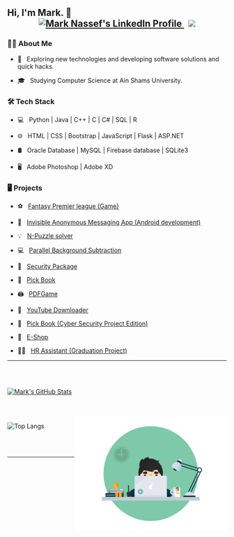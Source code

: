 <h2> Hi, I'm Mark. 👋 &nbsp; <div align='center'><a href="https://www.linkedin.com/in/mark-nassef/">
    <img src="https://www.vectorlogo.zone/logos/linkedin/linkedin-icon.svg" alt="Mark Nassef's LinkedIn Profile" height="25" width="25">
  </a> &nbsp; <a href="mailto:maark.nassef@gmail.com"><img width="30" src="https://user-images.githubusercontent.com/5141132/50740364-7ea80880-1217-11e9-8faf-2348e31beedd.png"></a></div>
</h2>

<h3> 👨🏻 About Me </h3>



- 🤔 &nbsp; Exploring new technologies and developing software solutions and quick hacks.

- 🎓 &nbsp; Studying Computer Science at Ain Shams University.
<!--
- 🌱 &nbsp; Learning about Data Science.
-->


<h3>🛠 Tech Stack</h3>



- 💻 &nbsp; Python | Java | C++ | C | C# | SQL | R 

- 🌐 &nbsp; HTML | CSS | Bootstrap | JavaScript | Flask | ASP.NET

- 🛢 &nbsp; Oracle Database | MySQL | Firebase database | SQLite3

- 🖥 &nbsp; Adobe Photoshop | Adobe XD


<!--
<h3>🛠 To Learn</h3>

- 🔧 &nbsp; Become a Data Analyst Path -LinkedIn Learning-
-->


<h3>🖥 Projects</h3>
<!--
- 🌐 &nbsp; [PopMap Online Store (Web development)](https://github.com/MaarkNassef/PopMap)
-->

- ⚽ &nbsp; [Fantasy Premier league (Game)](https://github.com/MaarkNassef/MiniFootballFantasy)

- 📱 &nbsp; [Invisible Anonymous Messaging App (Android development)](https://github.com/MaarkNassef/Invisible)

- 💡 &nbsp; [N-Puzzle solver](https://github.com/MaarkNassef/N_Puzzle)

- 💻 &nbsp; [Parallel Background Subtraction](https://github.com/MaarkNassef/ParallelBackgroundSubtraction)

- 🔐 &nbsp; [Security Package](https://github.com/MaarkNassef/SecurityPackage)

- 📖 &nbsp; [Pick Book](https://github.com/MaarkNassef/ITI-Project)

- 🖨 &nbsp; [PDFGame](https://github.com/MaarkNassef/PDFGame)

- 🎥 &nbsp; [YouTube Downloader](https://github.com/MaarkNassef/YouTubeDownloader)

- 🔐 &nbsp; [Pick Book (Cyber Security Project Edition)](https://github.com/MaarkNassef/CyberSecurityProject)

- 🛒 &nbsp; [E-Shop](https://github.com/MaarkNassef/E-Shop)

- 👨‍🎓 &nbsp; [HR Assistant (Graduation Project)](https://github.com/MaarkNassef/GraduationProject)

<hr>



<br/><br/>

[![Mark's GitHub Stats](https://github-readme-stats.vercel.app/api?username=MaarkNassef&show_icons=false)](https://github.com/MaarkNassef)

<br/>

<br/>

<img src="https://github.com/nirala69/nirala69/blob/master/70804f7e25b11f29db904f2fa7b4cd9d.gif" width="350" align='right'>

![Top Langs](https://github-readme-stats.vercel.app/api/top-langs/?username=MaarkNassef&show_icons=false)

<br><br>
<hr>

